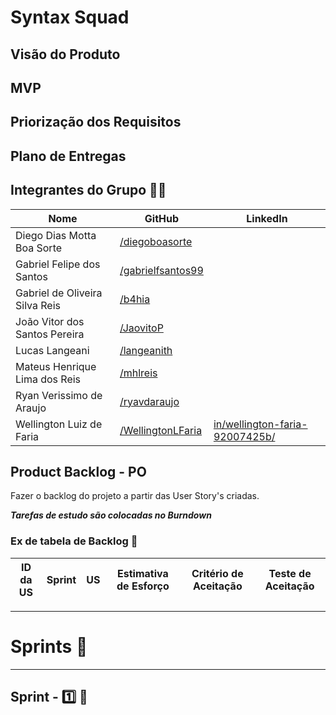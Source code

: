 # Syntax Squad

## Visão do Produto

## MVP

## Priorização dos Requisitos

## Plano de Entregas

## Integrantes do Grupo 👨‍💻

| Nome                           | GitHub                                                   | LinkedIn                                                                                  |
|--------------------------------|----------------------------------------------------------|-------------------------------------------------------------------------------------------|
| Diego Dias Motta Boa Sorte     | [/diegoboasorte](https://github.com/diegoboasorte)       |
| Gabriel Felipe dos Santos      | [/gabrielfsantos99](https://github.com/gabrielfsantos99) |
| Gabriel de Oliveira Silva Reis | [/b4hia](https://github.com/b4hia)                       |
| João Vitor dos Santos Pereira  | [/JaovitoP](https://github.com/JaovitoP)                 |
| Lucas Langeani                 | [/langeanith](https://github.com/langeanith)             |
| Mateus Henrique Lima dos Reis  | [/mhlreis](https://github.com/mhlreis)                   |
| Ryan Verissimo de Araujo       | [/ryavdaraujo](https://github.com/ryanvdaraujo)          |
| Wellington Luiz de Faria       | [/WellingtonLFaria](https://github.com/WellingtonLFaria) | [in/wellington-faria-92007425b/](https://www.linkedin.com/in/wellington-faria-92007425b/) |

## Product Backlog - PO

Fazer o backlog do projeto a partir das User Story's criadas.

***Tarefas de estudo são colocadas no Burndown***

### Ex de tabela de Backlog 🧱

| ID da US | Sprint | US | Estimativa de Esforço | Critério de Aceitação | Teste de Aceitação |
|----------|--------|----|-----------------------|-----------------------|--------------------|

---

# Sprints 🎯

---

## Sprint - 1️⃣ 🎯
